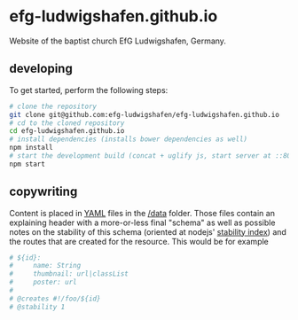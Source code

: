 # efg-ludwigshafen.github.io

Website of the baptist church EfG Ludwigshafen, Germany.

## developing

To get started, perform the following steps:

```bash
# clone the repository
git clone git@github.com:efg-ludwigshafen/efg-ludwigshafen.github.io
# cd to the cloned repository
cd efg-ludwigshafen.github.io
# install dependencies (installs bower dependencies as well)
npm install
# start the development build (concat + uglify js, start server at ::8000)
npm start
```

## copywriting

Content is placed in [YAML](http://yaml.org/) files in the [/data](./data)
folder. Those files contain an explaining header with a more-or-less final
"schema" as well as possible notes on the stability of this schema (oriented
at nodejs' [stability index](https://nodejs.org/api/documentation.html#documentation_stability_index))
and the routes that are created for the resource. This would be for example

```yml
# ${id}:
#     name: String
#     thumbnail: url|classList
#     poster: url
#
# @creates #!/foo/${id}
# @stability 1
```